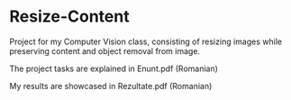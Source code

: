 # Resize-Content
Project for my Computer Vision class, consisting of resizing images while preserving content and object removal from image.

The project tasks are explained in Enunt.pdf (Romanian)

My results are showcased in Rezultate.pdf (Romanian)
